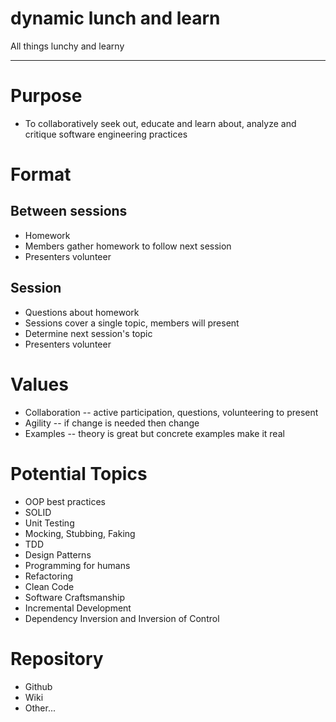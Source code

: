 dynamic lunch and learn
=======================

All things lunchy and learny

----------------------

# Purpose
 - To collaboratively seek out, educate and learn about, analyze and critique software engineering practices

# Format
## Between sessions
 - Homework
 - Members gather homework to follow next session
 - Presenters volunteer

## Session
 - Questions about homework
 - Sessions cover a single topic, members will present
 - Determine next session's topic
 - Presenters volunteer

# Values
 - Collaboration -- active participation, questions, volunteering to present
 - Agility -- if change is needed then change
 - Examples -- theory is great but concrete examples make it real

# Potential Topics
 - OOP best practices
 - SOLID
 - Unit Testing
 - Mocking, Stubbing, Faking
 - TDD
 - Design Patterns
 - Programming for humans
 - Refactoring
 - Clean Code
 - Software Craftsmanship
 - Incremental Development
 - Dependency Inversion and Inversion of Control

# Repository
 - Github
 - Wiki
 - Other...
